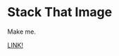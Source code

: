 # Stack That Image

Make me.

<a href="https://img.cjburkey.com/" target="_blank" title="Link to a live version of this repository">LINK!</a>
